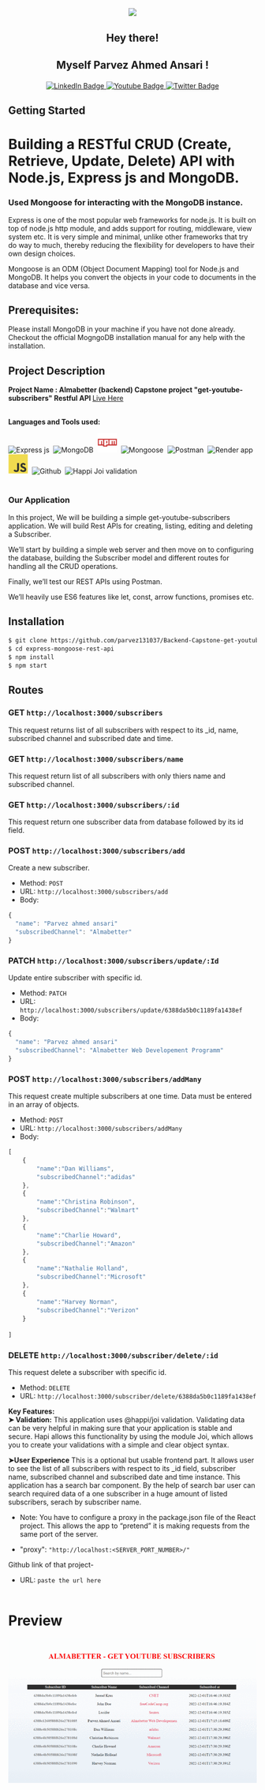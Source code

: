 <div id="header" align="center">
  <img src="https://cdn-icons-png.flaticon.com/128/8841/8841503.png" width="100"/>
</div>
<div align="center">
<h2>Hey there! <h2>
  <p>Myself Parvez Ahmed Ansari !</p> 
</div>
  
  <div id="badges" align="center">
  <a href="https://www.linkedin.com/in/parvez-ansari-b211a6144/">
    <img src="https://img.shields.io/badge/LinkedIn-blue?style=for-the-badge&logo=linkedin&logoColor=white" alt="LinkedIn Badge"/>
  </a>
  <a href="https://youtu.be/Tnof6r5ZSyc">
    <img src="https://img.shields.io/badge/YouTube-red?style=for-the-badge&logo=youtube&logoColor=white" alt="Youtube Badge"/>
  </a>
  <a href="https://twitter.com/parvez_ansari45">
    <img src="https://img.shields.io/badge/Twitter-blue?style=for-the-badge&logo=twitter&logoColor=white" alt="Twitter Badge"/>
  </a>
</div>

 ## Getting Started
 

# Building a RESTful CRUD (Create, Retrieve, Update, Delete) API with Node.js, Express js and MongoDB. ##
### Used Mongoose for interacting with the MongoDB instance. ###

Express is one of the most popular web frameworks for node.js. It is built on top of node.js http module, and adds support for routing, middleware, view system etc. It is very simple and minimal, unlike other frameworks that try do way to much, thereby reducing the flexibility for developers to have their own design choices.  

Mongoose is an ODM (Object Document Mapping) tool for Node.js and MongoDB. It helps you convert the objects in your code to documents in the database and vice versa. 

## Prerequisites:  
Please install MongoDB in your machine if you have not done already. Checkout the official MogngoDB installation manual for any help with the installation.



<h2>Project Description</h2>
  <b>Project Name : Almabetter (backend) Capstone project "get-youtube-subscribers" Restful API </b>
  <a href="https://get-youtube-subscribers.onrender.com"> Live Here</a>
  
 
 <br>
 </br>

<b>Languages and Tools used: </b>  
 <div>
  <img src="https://img.icons8.com/offices/512/express-js.png" title="Express js" alt="Express js" width="60" height="60"/>&nbsp;
  <img src="https://www.svgrepo.com/show/331488/mongodb.svg" title="MongoDB" alt="MongoDB" width="40" height="40"/>&nbsp;
  <img src="https://github.com/devicons/devicon/blob/master/icons/npm/npm-original-wordmark.svg"  title="npm" alt="npm" width="40" height="40"/>&nbsp;
  <img src="https://github.com/detain/svg-logos/blob/master/svg/mongoose-1.svg" title="Mongoose" alt="Mongoose" width="40" height="40"/>&nbsp;
  <img src="https://www.svgrepo.com/show/354202/postman-icon.svg" title="Postman" alt="Postman" width="40" height="40"/>&nbsp;
 <img src="https://upload.vectorlogo.zone/logos/render/images/bb711e6b-3dc7-496f-b665-10558e88ceed.svg" title="Render app" alt="Render app" width="60" height="60"/>&nbsp;
 <img src="https://github.com/devicons/devicon/blob/master/icons/javascript/javascript-original.svg" title="Javascript" alt="JavaScript" width="40" height="40"/>&nbsp;
  <img src="https://www.svgrepo.com/show/217753/github.svg" title="Github" alt="Github" width="40" height="40"/>&nbsp; 
  <img src="https://raw.githubusercontent.com/hapijs/assets/master/images/hapi.png" title="Happi Joi validation" alt="Happi Joi validation" width="40" height="40"/>&nbsp; 
  
</div><br>

### Our Application ###
In this project, We will be building a simple get-youtube-subscribers application. We will build Rest APIs for creating, listing, editing and deleting a Subscriber.  

We’ll start by building a simple web server and then move on to configuring the database, building the Subscriber model and different routes for handling all the CRUD operations.  

Finally, we’ll test our REST APIs using Postman.  

We’ll heavily use ES6 features like let, const, arrow functions, promises etc. 

## Installation
```sh
$ git clone https://github.com/parvez131037/Backend-Capstone-get-youtube-subscribers.git
$ cd express-mongoose-rest-api
$ npm install
$ npm start
```

## Routes
### GET `http://localhost:3000/subscribers`

This request returns list of all subscribers with respect to  its _id, name, subscribed channel and subscribed date and time.

### GET `http://localhost:3000/subscribers/name`

This request return list of all subscribers with only thiers name and subscribed channel.

### GET `http://localhost:3000/subscribers/:id`

This request return one subscriber data from database followed by its id field.



### POST `http://localhost:3000/subscribers/add`

Create a new subscriber.

+ Method: `POST`
+ URL: `http://localhost:3000/subscribers/add`
+ Body:

```js
{
  "name": "Parvez ahmed ansari"
  "subscribedChannel": "Almabetter"
}
```



### PATCH `http://localhost:3000/subscribers/update/:Id`

Update entire subscriber with specific id.

+ Method: `PATCH`
+ URL: `http://localhost:3000/subscribers/update/6388da5b0c1189fa1438ef`
+ Body:

```js
{
  "name": "Parvez ahmed ansari"
  "subscribedChannel": "Almabetter Web Developement Programm"
}
```

### POST `http://localhost:3000/subscribers/addMany`

This request create multiple subscribers at one time. Data must be entered in an array of objects.

+ Method: `POST`
+ URL: `http://localhost:3000/subscribers/addMany`
+ Body:

```js
[
    {
        "name":"Dan Williams",
        "subscribedChannel":"adidas"
    },
    {
        "name":"Christina Robinson",
        "subscribedChannel":"Walmart"
    },
    {
        "name":"Charlie Howard",
        "subscribedChannel":"Amazon"
    },
    {
        "name":"Nathalie Holland",
        "subscribedChannel":"Microsoft"
    },
    {
        "name":"Harvey Norman",
        "subscribedChannel":"Verizon"
    }

]
```

### DELETE `http://localhost:3000/subscriber/delete/:id`

This request delete a subscriber with specific id.

+ Method: `DELETE`
+ URL: `http://localhost:3000/subscriber/delete/6388da5b0c1189fa1438ef`



<b>Key Features:</b><br>
  <b>➤ Validation:</b>  This application uses @happi/joi validation. Validating data can be very helpful in making sure that your application is stable and secure. Hapi allows this functionality by using the module Joi, which allows you to create your validations with a simple and clear object syntax.
  
  <b>➤User Experience</b> This is a optional but usable frontend  part. It allows user to see the list of all subscribers with respect to its _id field, subscriber name, subscribed channel and subscribed date and time instance. This application has a search bar component. By the help of search bar user can search required data of a one subscriber in a huge amount of listed subscribers, serach by 
subscriber name.

+ Note: You have to configure a proxy in the package.json file of the React project. This allows the app to “pretend” it is making requests from the same port of the server.

+ "proxy": `"http://localhost:<SERVER_PORT_NUMBER>/"`

Github link of that project-

+ URL: `paste the url here` <br></br>

# Preview
![](https://github.com/parvez131037/get-youtube-subscribers-frontend-/blob/main/src/assets/front.gif)
